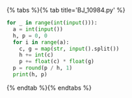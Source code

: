 {% tabs %}{% tab title='BJ_10984.py' %}

```py
for _ in range(int(input())):
  a = int(input())
  h, p = 0, 0
  for i in range(a):
    c, g = map(str, input().split())
    h += int(c)
    p += float(c) * float(g)
  p = round(p / h, 1)
  print(h, p)
```

{% endtab %}{% endtabs %}
